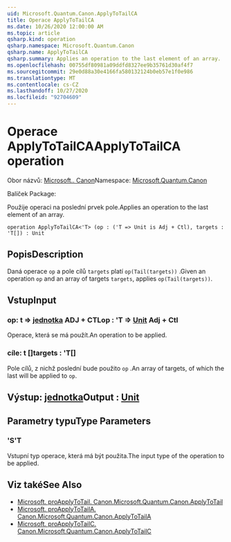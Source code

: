```yaml
---
uid: Microsoft.Quantum.Canon.ApplyToTailCA
title: Operace ApplyToTailCA
ms.date: 10/26/2020 12:00:00 AM
ms.topic: article
qsharp.kind: operation
qsharp.namespace: Microsoft.Quantum.Canon
qsharp.name: ApplyToTailCA
qsharp.summary: Applies an operation to the last element of an array.
ms.openlocfilehash: 00755df80981a09ddfd8327ee9b35761d30af4f7
ms.sourcegitcommit: 29e0d88a30e4166fa580132124b0eb57e1f0e986
ms.translationtype: MT
ms.contentlocale: cs-CZ
ms.lasthandoff: 10/27/2020
ms.locfileid: "92704609"
---
```

# <a name="applytotailca-operation"></a><span data-ttu-id="fa42b-102">Operace ApplyToTailCA</span><span class="sxs-lookup"><span data-stu-id="fa42b-102">ApplyToTailCA operation</span></span>

<span data-ttu-id="fa42b-103">Obor názvů: [Microsoft.. Canon](xref:Microsoft.Quantum.Canon)</span><span class="sxs-lookup"><span data-stu-id="fa42b-103">Namespace: [Microsoft.Quantum.Canon](xref:Microsoft.Quantum.Canon)</span></span>

<span data-ttu-id="fa42b-104">Balíček [](https://nuget.org/packages/)</span><span class="sxs-lookup"><span data-stu-id="fa42b-104">Package: [](https://nuget.org/packages/)</span></span>


<span data-ttu-id="fa42b-105">Použije operaci na poslední prvek pole.</span><span class="sxs-lookup"><span data-stu-id="fa42b-105">Applies an operation to the last element of an array.</span></span>

```qsharp
operation ApplyToTailCA<'T> (op : ('T => Unit is Adj + Ctl), targets : 'T[]) : Unit
```


## <a name="description"></a><span data-ttu-id="fa42b-106">Popis</span><span class="sxs-lookup"><span data-stu-id="fa42b-106">Description</span></span>

<span data-ttu-id="fa42b-107">Daná operace `op` a pole cílů `targets` platí `op(Tail(targets))` .</span><span class="sxs-lookup"><span data-stu-id="fa42b-107">Given an operation `op` and an array of targets `targets`, applies `op(Tail(targets))`.</span></span>

## <a name="input"></a><span data-ttu-id="fa42b-108">Vstup</span><span class="sxs-lookup"><span data-stu-id="fa42b-108">Input</span></span>

### <a name="op--t--unit-adj--ctl"></a><span data-ttu-id="fa42b-109">op: t => [jednotka](xref:microsoft.quantum.lang-ref.unit) ADJ + CTL</span><span class="sxs-lookup"><span data-stu-id="fa42b-109">op : 'T => [Unit](xref:microsoft.quantum.lang-ref.unit) Adj + Ctl</span></span>

<span data-ttu-id="fa42b-110">Operace, která se má použít.</span><span class="sxs-lookup"><span data-stu-id="fa42b-110">An operation to be applied.</span></span>


### <a name="targets--t"></a><span data-ttu-id="fa42b-111">cíle: t []</span><span class="sxs-lookup"><span data-stu-id="fa42b-111">targets : 'T[]</span></span>

<span data-ttu-id="fa42b-112">Pole cílů, z nichž poslední bude použito `op` .</span><span class="sxs-lookup"><span data-stu-id="fa42b-112">An array of targets, of which the last will be applied to `op`.</span></span>



## <a name="output--unit"></a><span data-ttu-id="fa42b-113">Výstup: [jednotka](xref:microsoft.quantum.lang-ref.unit)</span><span class="sxs-lookup"><span data-stu-id="fa42b-113">Output : [Unit](xref:microsoft.quantum.lang-ref.unit)</span></span>



## <a name="type-parameters"></a><span data-ttu-id="fa42b-114">Parametry typu</span><span class="sxs-lookup"><span data-stu-id="fa42b-114">Type Parameters</span></span>

### <a name="t"></a><span data-ttu-id="fa42b-115">'S</span><span class="sxs-lookup"><span data-stu-id="fa42b-115">'T</span></span>

<span data-ttu-id="fa42b-116">Vstupní typ operace, která má být použita.</span><span class="sxs-lookup"><span data-stu-id="fa42b-116">The input type of the operation to be applied.</span></span>

## <a name="see-also"></a><span data-ttu-id="fa42b-117">Viz také</span><span class="sxs-lookup"><span data-stu-id="fa42b-117">See Also</span></span>

- [<span data-ttu-id="fa42b-118">Microsoft. proApplyToTail. Canon.</span><span class="sxs-lookup"><span data-stu-id="fa42b-118">Microsoft.Quantum.Canon.ApplyToTail</span></span>](xref:Microsoft.Quantum.Canon.ApplyToTail)
- [<span data-ttu-id="fa42b-119">Microsoft. proApplyToTailA. Canon.</span><span class="sxs-lookup"><span data-stu-id="fa42b-119">Microsoft.Quantum.Canon.ApplyToTailA</span></span>](xref:Microsoft.Quantum.Canon.ApplyToTailA)
- [<span data-ttu-id="fa42b-120">Microsoft. proApplyToTailC. Canon.</span><span class="sxs-lookup"><span data-stu-id="fa42b-120">Microsoft.Quantum.Canon.ApplyToTailC</span></span>](xref:Microsoft.Quantum.Canon.ApplyToTailC)